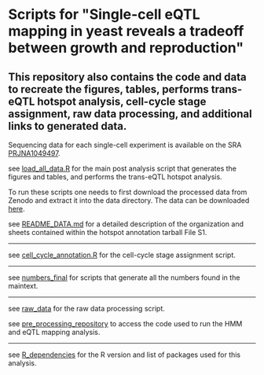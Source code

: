 # Scripts for "Single-cell eQTL mapping in yeast reveals a tradeoff between growth and reproduction" 
## This repository also contains the code and data to recreate the figures, tables, performs trans-eQTL hotspot analysis, cell-cycle stage assignment, raw data processing, and additional links to generated data.

Sequencing data for each single-cell experiment is available on the SRA [PRJNA1049497](https://www.ncbi.nlm.nih.gov/bioproject/PRJNA1049497).

see [load_all_data.R](load_all_data.R) for the main post analysis script that generates the figures and tables, and performs the trans-eQTL hotspot analysis.

To run these scripts one needs to first download the processed data from Zenodo and extract it into the data directory. The data can be downloaded [here](https://zenodo.org/records/12695128). 

see [README_DATA.md](README_DATA.md) for a detailed description of the organization and sheets contained within the hotspot annotation tarball File S1. 
 
-----

see [cell_cycle_annotation.R](cell_cycle_annotation/cell_cycle_annotation.R) for the cell-cycle stage assignment script.

-----------------

see [numbers_final](https://github.com/theboocock/yeast_single_cell_post_analysis/tree/main/numbers_final) for scripts that generate all the numbers found in the maintext.

----

see [raw_data](raw_data_processing/extract_parents_and_vatrix_hoff.sh) for the raw data processing script.

see [pre_processing_repository](https://github.com/joshsbloom/single_cell_eQTL/tree/master/yeast/code) to access the code used to run the HMM and eQTL mapping analysis.

------------------

see [R_dependencies](R_dependencies.yaml) for the R version and list of packages used for this analysis.
